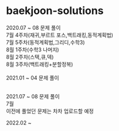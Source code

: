 # baekjoon-solutions

2020.07 ~ 08 문제 풀이<br>
  7월 4주차(재귀,부르트 포스,백트래킹,동적계획법)<br>
  7월 5주차(동적계획법,그리디,수학3)<br>
  8월 1주차(수학3 나머지)<br>
  8월 2주차(스택,큐,덱)<br>
  8월 3주차(백트래킹+분할정복)<br>
<br>
2021.01 ~ 04 문제 풀이<br><br>

2021.07 ~ 08 문제 풀이<br>
   7월
<br>
이전에 풀었던 문제는 차차 업로드할 예정


2022.02 ~ 
